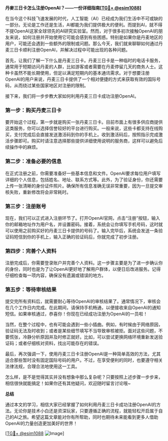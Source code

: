 **丹麥三日卡怎么注册OpenAI？——一份详细指南[[TG💪+ @esim1088](https://t.me/s/esim1088)]**

在当今这个科技飞速发展的时代，人工智能（AI）已经成为我们生活中不可或缺的一部分。无论是工作还是生活，AI都能为我们提供极大的便利。而提到AI，就不得不提OpenAI这家全球领先的AI研究实验室。然而，对于很多初次接触OpenAI的朋友来说，如何注册并开始使用它可能会感到有些困惑。特别是如果你是丹麦地区的用户，可能还会遇到一些额外的限制或问题。那么今天，我们就来聊聊如何通过丹麦三日卡顺利注册OpenAI，并解决过程中可能出现的各种问题。

首先，让我们了解一下什么是丹麦三日卡。丹麦三日卡是一种临时的电话卡服务，通常用于短期访问丹麦的人群，比如游客或者需要在丹麦停留几天的商务人士。这种卡虽然不能长期使用，但足以满足短期内的基本通讯需求。对于想要注册OpenAI的用户来说，丹麦三日卡提供了一个相对便捷的方式来获取有效的国际号码，从而绕过某些国家地区对注册的限制。

接下来，我们将一步步教大家如何利用丹麦三日卡成功注册OpenAI。

### 第一步：购买丹麦三日卡

要开始这个过程，第一步就是购买一张丹麦三日卡。目前市面上有很多供应商提供这类服务，你可以选择信誉较好的平台进行购买。一般来说，这些卡都支持在线购买，支付完成后会直接发送激活码到你的手机上。收到激活码后，按照指示完成激活步骤即可。购买时请注意选择那些提供详细使用说明的服务商，这样可以避免后续操作中的麻烦。

### 第二步：准备必要的信息

在正式注册之前，你需要准备好一些基本信息和文件。OpenAI要求每位用户填写详细的个人信息，包括姓名、地址、联系方式等。此外，为了验证身份，你还需要上传一张清晰的身份证件照片。确保所有信息准确无误非常重要，因为一旦提交审核失败，重新修改将会非常耗时。

### 第三步：注册账号

现在，我们可以正式进入注册环节了。打开OpenAI官网，点击“注册”按钮，输入你的邮箱地址作为用户名，并设置密码。接着，系统会让你填写手机号码，这时就可以使用之前购买好的丹麦三日卡提供的号码了。输入完毕后，系统会发送一条验证码短信到你的手机上，输入正确的验证码后，你就完成了初步注册。

### 第四步：完善个人资料

注册完成后，你需要登录账户并完善个人资料。这一步骤主要是为了进一步确认你的身份，同时也是为了让OpenAI更好地了解用户群体，以便日后改进服务。记得仔细检查每一项内容，确保没有遗漏或错误的地方。

### 第五步：等待审核结果

提交完所有资料后，就需要耐心等待OpenAI的审核结果了。通常情况下，审核会在几个工作日内完成。在此期间，请保持手机畅通，以便接收来自OpenAI的通知短信。如果审核通过，恭喜你！你现在已经成功注册为OpenAI的一员啦！

当然，在整个过程中，也有可能会遇到一些小插曲。例如，有时候由于网络原因，验证码无法及时收到；或者是某些细节填写不当导致审核被拒。面对这些问题，不要慌张，冷静分析原因并及时修正就好。比如，可以尝试更换网络环境重新发送验证码；或者仔细核对资料，找出可能存在的错误。

最后，再次强调一下，使用丹麦三日卡注册OpenAI是一种简单高效的方法，尤其适合那些暂时没有固定国际号码的用户。不过，在享受便利的同时，也要遵守相关法律法规，合理合法地使用这一工具。

怎么样，是不是觉得其实并没有想象中那么复杂呢？只要按照上述步骤一步步来，相信很快就能搞定！如果你还有其他疑问，欢迎随时留言讨论哦~

**总结**

通过本文的学习，相信大家已经掌握了如何利用丹麦三日卡成功注册OpenAI的方法。无论你是技术小白还是资深玩家，只要遵循正确的流程，就能轻松开启属于自己的AI之旅。希望这篇文章能对你有所帮助，同时也期待未来能看到更多人借助OpenAI的力量创造更加美好的世界！

[[TG💪+ @esim1088](https://t.me/s/esim1088) ![Image](https://i.postimg.cc/4NQfJmqS/Snipaste-2025-05-13-00-14-12.png)]